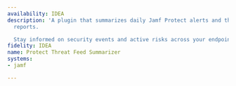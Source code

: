 ```yaml
---
availability: IDEA
description: 'A plugin that summarizes daily Jamf Protect alerts and threat intelligence
  reports.

  Stay informed on security events and active risks across your endpoints.'
fidelity: IDEA
name: Protect Threat Feed Summarizer
systems:
- jamf

---
```

